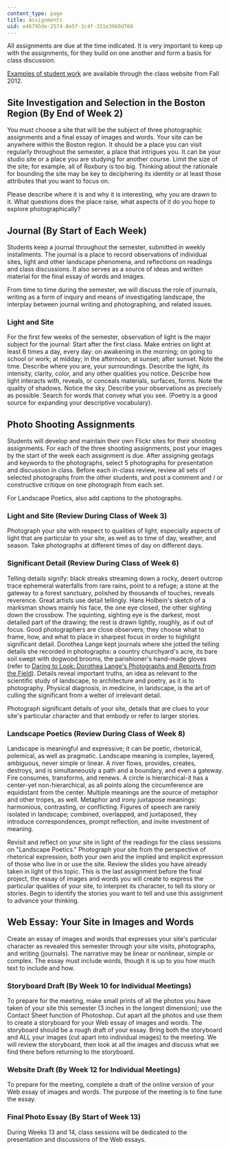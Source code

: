 ```yaml
---
content_type: page
title: Assignments
uid: e46795de-2574-8e5f-3c4f-331e3960d760
---
```


All assignments are due at the time indicated. It is very important to keep up with the assignments, for they build on one another and form a basis for class discussion. 

[Examples of student work](http://architecture.mit.edu/class/landphoto/projects.html?y=2012) are available through the class website from Fall 2012.

Site Investigation and Selection in the Boston Region (By End of Week 2)
------------------------------------------------------------------------

You must choose a site that will be the subject of three photographic assignments and a final essay of images and words. Your site can be anywhere within the Boston region. It should be a place you can visit regularly throughout the semester, a place that intrigues you. It can be your studio site or a place you are studying for another course. Limit the size of the site; for example, all of Roxbury is too big. Thinking about the rationale for bounding the site may be key to deciphering its identity or at least those attributes that you want to focus on.

Please describe where it is and why it is interesting, why you are drawn to it. What questions does the place raise, what aspects of it do you hope to explore photographically?

Journal (By Start of Each Week)
-------------------------------

Students keep a journal throughout the semester, submitted in weekly installments. The journal is a place to record observations of individual sites, light and other landscape phenomena, and reflections on readings and class discussions. It also serves as a source of ideas and written material for the final essay of words and images.

From time to time during the semester, we will discuss the role of journals, writing as a form of inquiry and means of investigating landscape, the interplay between journal writing and photographing, and related issues.

### Light and Site

For the first few weeks of the semester, observation of light is the major subject for the journal: Start after the first class. Make entries on light at least 6 times a day, every day: on awakening in the morning; on going to school or work; at midday; in the afternoon; at sunset; after sunset. Note the time. Describe where you are, your surroundings. Describe the light, its intensity, clarity, color, and any other qualities you notice. Describe how light interacts with, reveals, or conceals materials, surfaces, forms. Note the quality of shadows. Notice the sky. Describe your observations as precisely as possible. Search for words that convey what you see. (Poetry is a good source for expanding your descriptive vocabulary).

Photo Shooting Assignments
--------------------------

Students will develop and maintain their own Flickr sites for their shooting assignments. For each of the three shooting assignments, post your images by the start of the week each assignment is due. After assigning geotags and keywords to the photographs, select 5 photographs for presentation and discussion in class. Before each in-class review, review all sets of selected photographs from the other students, and post a comment and / or constructive critique on one photograph from each set.

For Landscape Poetics, also add captions to the photographs.

### Light and Site (Review During Class of Week 3)

Photograph your site with respect to qualities of light, especially aspects of light that are particular to your site, as well as to time of day, weather, and season. Take photographs at different times of day on different days.

### Significant Detail (Review During Class of Week 6)

Telling details signify: black streaks streaming down a rocky, desert outcrop trace ephemeral waterfalls from rare rains, point to a refuge; a stone at the gateway to a forest sanctuary, polished by thousands of touches, reveals reverence. Great artists use detail tellingly. Hans Holbein's sketch of a marksman shows mainly his face, the one eye closed, the other sighting down the crossbow. The squinting, sighting eye is the darkest, most detailed part of the drawing; the rest is drawn lightly, roughly, as if out of focus. Good photographers are close observers; they choose what to frame, how, and what to place in sharpest focus in order to highlight significant detail. Dorothea Lange kept journals where she jotted the telling details she recorded in photographs: a country churchyard's acre, its bare soil swept with dogwood brooms, the parishioner's hand-made gloves (refer to [Daring to Look: Dorothea Lange's Photographs and Reports from the Field](http://daringtolook.com/wp/)). Details reveal important truths, an idea as relevant to the scientific study of landscape, to architecture and poetry, as it is to photography. Physical diagnosis, in medicine, in landscape, is the art of culling the significant from a welter of irrelevant detail.

Photograph significant details of your site, details that are clues to your site's particular character and that embody or refer to larger stories.

### Landscape Poetics (Review During Class of Week 8)

Landscape is meaningful and expressive; it can be poetic, rhetorical, polemical, as well as pragmatic. Landscape meaning is complex, layered, ambiguous, never simple or linear. A river flows, provides, creates, destroys, and is simultaneously a path and a boundary, and even a gateway. Fire consumes, transforms, and renews. A circle is hierarchical-it has a center-yet non-hierarchical, as all points along the circumference are equidistant from the center. Multiple meanings are the source of metaphor and other tropes, as well. Metaphor and irony juxtapose meanings: harmonious, contrasting, or conflicting. Figures of speech are rarely isolated in landscape; combined, overlapped, and juxtaposed, they introduce correspondences, prompt reflection, and invite investment of meaning.

Revisit and reflect on your site in light of the readings for the class sessions on "Landscape Poetics." Photograph your site from the perspective of rhetorical expression, both your own and the implied and implicit expression of those who live in or use the site. Review the slides you have already taken in light of this topic. This is the last assignment before the final project, the essay of images and words you will create to express the particular qualities of your site, to interpret its character, to tell its story or stories. Begin to identify the stories you want to tell and use this assignment to advance your thinking.

Web Essay: Your Site in Images and Words
----------------------------------------

Create an essay of images and words that expresses your site's particular character as revealed this semester through your site visits, photographs, and writing (journals). The narrative may be linear or nonlinear, simple or complex. The essay must include words, though it is up to you how much text to include and how.

### Storyboard Draft (By Week 10 for Individual Meetings)

To prepare for the meeting, make small prints of all the photos you have taken of your site this semester (3 inches in the longest dimension); use the Contact Sheet function of Photoshop. Cut apart all the photos and use them to create a storyboard for your Web essay of images and words. The storyboard should be a rough draft of your essay. Bring both the storyboard and ALL your images (cut apart into individual images) to the meeting. We will review the storyboard, then look at all the images and discuss what we find there before returning to the storyboard.

### Website Draft (By Week 12 for Individual Meetings)

To prepare for the meeting, complete a draft of the online version of your Web essay of images and words. The purpose of the meeting is to fine tune the essay.

### Final Photo Essay (By Start of Week 13)

During Weeks 13 and 14, class sessions will be dedicated to the presentation and discussions of the Web essays.